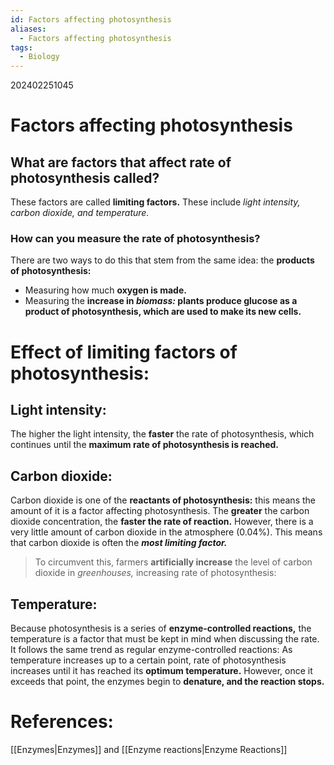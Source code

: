 ```yaml
---
id: Factors affecting photosynthesis
aliases:
  - Factors affecting photosynthesis
tags:
  - Biology
---
```


202402251045

# Factors affecting photosynthesis

## What are factors that affect rate of photosynthesis called?

These factors are called **limiting factors.** These include *light intensity, carbon dioxide, and temperature.* 

### How can you measure the rate of photosynthesis?

There are two ways to do this that stem from the same idea: the **products of photosynthesis:** 

- Measuring how much **oxygen is made.** 
- Measuring the **increase in *biomass:* plants produce glucose as a product of photosynthesis, which are used to make its new cells.**

# Effect of limiting factors of photosynthesis:

## Light intensity:

The higher the light intensity, the **faster** the rate of photosynthesis, which continues until the **maximum rate of photosynthesis is reached.** 

## Carbon dioxide:

Carbon dioxide is one of the **reactants of photosynthesis:** this means the amount of it is a factor affecting photosynthesis. The **greater** the carbon dioxide concentration, the **faster the rate of reaction.** However, there is a very little amount of carbon dioxide in the atmosphere (0.04%). This means that carbon dioxide is often the ***most limiting factor.*** 

> To circumvent this, farmers **artificially increase** the level of carbon dioxide in *greenhouses,* increasing rate of photosynthesis:

## Temperature:

Because photosynthesis is a series of **enzyme-controlled reactions,** the temperature is a factor that must be kept in mind when discussing the rate. It follows the same trend as regular enzyme-controlled reactions: As temperature increases up to a certain point, rate of photosynthesis increases until it has reached its **optimum temperature.** However, once it exceeds that point, the enzymes begin to **denature, and the reaction stops.** 

# **References:** 
[[Enzymes|Enzymes]] and [[Enzyme reactions|Enzyme Reactions]]
